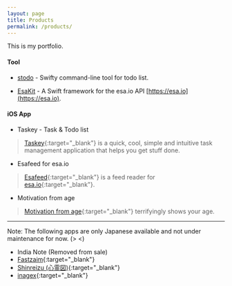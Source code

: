 ```yaml
---
layout: page
title: Products
permalink: /products/
---
```


This is my portfolio.

#### Tool

- [stodo](https://github.com/pixyzehn/stodo) - Swifty command-line tool for todo list.

- [EsaKit](https://github.com/pixyzehn/EsaKit) - A Swift framework for the esa.io API [https://esa.io](https://esa.io).

#### iOS App

- Taskey - Task & Todo list

> [Taskey](https://itunes.apple.com/us/app/taskey-tasuku-guan-li-todorisuto/id1063089003?ls=1&mt=8){:target="_blank"} is a quick, cool, simple and intuitive task management application that helps you get stuff done.

- Esafeed for esa.io

> [Esafeed](https://itunes.apple.com/us/app/esafeed-for-esa.io/id1111901482?ls=1&mt=8){:target="_blank"} is a feed reader for [esa.io](https://esa.io/){:target="_blank"}.

- Motivation from age

> [Motivation from age](https://itunes.apple.com/us/app/motivation-from-age/id1028896399?ls=1&mt=8){:target="_blank"} terrifyingly shows your age.

---

Note: The following apps are only Japanese available and not under maintenance for now. (> <)

- India Note (Removed from sale)
- [Fastzaim](https://itunes.apple.com/us/app/fastzaim-su-zaokuzaimni-tou/id883247555?ls=1&mt=8){:target="_blank"}
- [Shinreizu (心霊図)](https://itunes.apple.com/us/app/xin-ling-tu/id574730808?ls=1&mt=8){:target="_blank"}
- [inagex](https://itunes.apple.com/us/app/inagex/id552058343?ls=1&mt=8){:target="_blank"}
